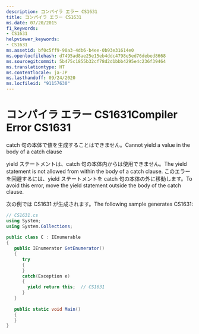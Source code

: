 ```yaml
---
description: コンパイラ エラー CS1631
title: コンパイラ エラー CS1631
ms.date: 07/20/2015
f1_keywords:
- CS1631
helpviewer_keywords:
- CS1631
ms.assetid: bf0c5ff9-90a3-4db6-b4ee-0b93e31614e0
ms.openlocfilehash: d7495ad8ae25e15eb4ddc4798e5ed76debed8668
ms.sourcegitcommit: 5b475c1855b32cf78d2d1bbb4295e4c236f39464
ms.translationtype: HT
ms.contentlocale: ja-JP
ms.lasthandoff: 09/24/2020
ms.locfileid: "91157630"
---
```

# <a name="compiler-error-cs1631"></a><span data-ttu-id="04f64-103">コンパイラ エラー CS1631</span><span class="sxs-lookup"><span data-stu-id="04f64-103">Compiler Error CS1631</span></span>

<span data-ttu-id="04f64-104">catch 句の本体で値を生成することはできません。</span><span class="sxs-lookup"><span data-stu-id="04f64-104">Cannot yield a value in the body of a catch clause</span></span>  
  
 <span data-ttu-id="04f64-105">yield ステートメントは、catch 句の本体内からは使用できません。</span><span class="sxs-lookup"><span data-stu-id="04f64-105">The yield statement is not allowed from within the body of a catch clause.</span></span> <span data-ttu-id="04f64-106">このエラーを回避するには、yield ステートメントを catch 句の本体の外に移動します。</span><span class="sxs-lookup"><span data-stu-id="04f64-106">To avoid this error, move the yield statement outside the body of the catch clause.</span></span>  
  
 <span data-ttu-id="04f64-107">次の例では CS1631 が生成されます。</span><span class="sxs-lookup"><span data-stu-id="04f64-107">The following sample generates CS1631:</span></span>  
  
```csharp  
// CS1631.cs  
using System;  
using System.Collections;  
  
public class C : IEnumerable  
{  
   public IEnumerator GetEnumerator()
   {  
      try  
      {  
      }  
      catch(Exception e)  
      {  
        yield return this;  // CS1631  
      }  
   }
  
   public static void Main()
   {  
   }  
}  
```
